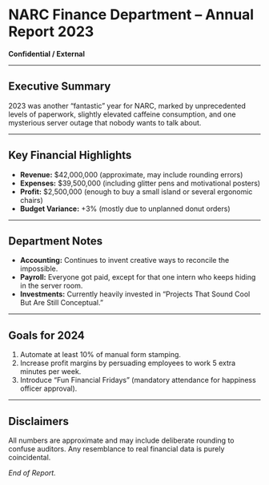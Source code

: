 # NARC Finance Department – Annual Report 2023

**Confidential / External**

---

## Executive Summary

2023 was another “fantastic” year for NARC, marked by unprecedented levels of paperwork, slightly elevated caffeine consumption, and one mysterious server outage that nobody wants to talk about.

---

## Key Financial Highlights

- **Revenue:** $42,000,000 (approximate, may include rounding errors)
- **Expenses:** $39,500,000 (including glitter pens and motivational posters)
- **Profit:** $2,500,000 (enough to buy a small island or several ergonomic chairs)
- **Budget Variance:** +3% (mostly due to unplanned donut orders)

---

## Department Notes

- **Accounting:** Continues to invent creative ways to reconcile the impossible.
- **Payroll:** Everyone got paid, except for that one intern who keeps hiding in the server room.
- **Investments:** Currently heavily invested in “Projects That Sound Cool But Are Still Conceptual.”

---

## Goals for 2024

1. Automate at least 10% of manual form stamping.
2. Increase profit margins by persuading employees to work 5 extra minutes per week.
3. Introduce “Fun Financial Fridays” (mandatory attendance for happiness officer approval).

---

## Disclaimers

All numbers are approximate and may include deliberate rounding to confuse auditors. Any resemblance to real financial data is purely coincidental.  

*End of Report.*
